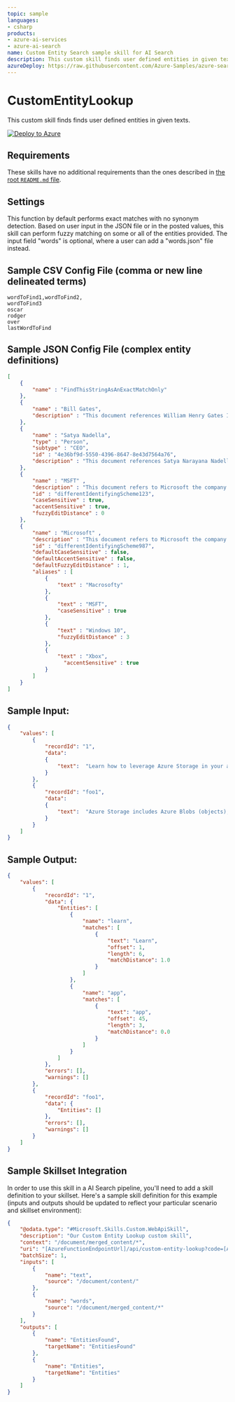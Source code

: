 ```yaml
---
topic: sample
languages:
- csharp
products:
- azure-ai-services
- azure-ai-search
name: Custom Entity Search sample skill for AI Search
description: This custom skill finds user defined entities in given texts.
azureDeploy: https://raw.githubusercontent.com/Azure-Samples/azure-search-power-skills/main/Text/CustomEntityLookup/azuredeploy.json
---
```


# CustomEntityLookup

This custom skill finds finds user defined entities in given texts.

[![Deploy to Azure](https://azuredeploy.net/deploybutton.svg)](https://portal.azure.com/#create/Microsoft.Template/uri/https%3A%2F%2Fraw.githubusercontent.com%2FAzure-Samples%2Fazure-search-power-skills%2Fmain%2FText%2FCustomEntitySearch%2Fazuredeploy.json)

## Requirements

These skills have no additional requirements than the ones described in [the root `README.md` file](../../README.md).

## Settings

This function by default performs exact matches with no synonym detection. Based on user input in the JSON file or in the posted values, this skill can perform fuzzy matching on some or all of the entities provided. The input field "words" is optional, where a user can add a "words.json" file instead.

## Sample CSV Config File (comma or new line delineated terms)
```csv
wordToFind1,wordToFind2,
wordToFind3
oscar
rodger
over
lastWordToFind
```


## Sample JSON Config File (complex entity definitions)
```json
[ 
    { 
        "name" : "FindThisStringAsAnExactMatchOnly" 
    }, 
    { 
        "name" : "Bill Gates", 
        "description" : "This document references William Henry Gates III, founder of Microsoft. Not to be confused with a series of barriers made of invoices."  
    }, 
    { 
        "name" : "Satya Nadella",
        "type" : "Person",
        "subtype" : "CEO",
        "id" : "4e36bf9d-5550-4396-8647-8e43d7564a76",
        "description" : "This document references Satya Narayana Nadella."
    }, 
    { 
        "name" : "MSFT" , 
        "description" : "This document refers to Microsoft the company. Likely in a financial capacity", 
        "id" : "differentIdentifyingScheme123", 
        "caseSensitive" : true,
        "accentSensitive" : true, 
        "fuzzyEditDistance" : 0 
    }, 
    { 
        "name" : "Microsoft" , 
        "description" : "This document refers to Microsoft the company.", 
        "id" : "differentIdentifyingScheme987", 
        "defaultCaseSensitive" : false, 
        "defaultAccentSensitive" : false, 
        "defaultFuzzyEditDistance" : 1, 
        "aliases" : [
            { 
                "text" : "Macrosofty" 
            }, 
            { 
                "text" : "MSFT", 
                "caseSensitive" : true 
            }, 
            { 
                "text" : "Windows 10", 
                "fuzzyEditDistance" : 3 
            }, 
            { 
                "text" : "Xbox", 
                  "accentSensitive" : true 
            } 
        ]
    } 
]
```


## Sample Input:

```json
{
    "values": [
        {
            "recordId": "1",
            "data":
            {
                "text":  "Learn how to leverage Azure Storage in your applications with our quickstarts and tutorials.",
            }
        },
        {
            "recordId": "foo1",
            "data":
            {
                "text":  "Azure Storage includes Azure Blobs (objects), Azure Data Lake Storage Gen2, Azure Files, Azure Queues, and Azure Tables.",
            }
        }
    ]
}
```

## Sample Output:

```json
{
    "values": [
        {
            "recordId": "1",
            "data": {
                "Entities": [
                    {
                        "name": "learn",
                        "matches": [
                            {
                                "text": "Learn",
                                "offset": 1,
                                "length": 6,
                                "matchDistance": 1.0
                            }
                        ]
                    },
                    {
                        "name": "app",
                        "matches": [
                            {
                                "text": "app",
                                "offset": 45,
                                "length": 3,
                                "matchDistance": 0.0
                            }
                        ]
                    }
                ]
            },
            "errors": [],
            "warnings": []
        },
        {
            "recordId": "foo1",
            "data": {
                "Entities": []
            },
            "errors": [],
            "warnings": []
        }
    ]
}
```

## Sample Skillset Integration

In order to use this skill in a AI Search pipeline, you'll need to add a skill definition to your skillset.
Here's a sample skill definition for this example (inputs and outputs should be updated to reflect your particular scenario and skillset environment):

```json
{
    "@odata.type": "#Microsoft.Skills.Custom.WebApiSkill",
    "description": "Our Custom Entity Lookup custom skill",
    "context": "/document/merged_content/*",
    "uri": "[AzureFunctionEndpointUrl]/api/custom-entity-lookup?code=[AzureFunctionDefaultHostKey]",
    "batchSize": 1,
    "inputs": [
        {
            "name": "text",
            "source": "/document/content/"
        },
        {
            "name": "words",
            "source": "/document/merged_content/*"
        }
    ],
    "outputs": [
        {
            "name": "EntitiesFound",
            "targetName": "EntitiesFound"
        },
        {
            "name": "Entities",
            "targetName": "Entities"
        }
    ]
}
```
